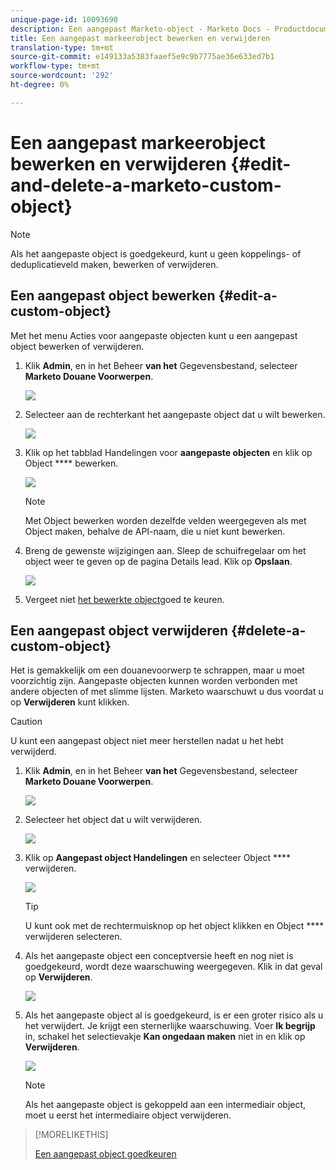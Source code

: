 ```yaml
---
unique-page-id: 10093690
description: Een aangepast Marketo-object - Marketo Docs - Productdocumentatie bewerken en verwijderen
title: Een aangepast markeerobject bewerken en verwijderen
translation-type: tm+mt
source-git-commit: e149133a5383faaef5e9c9b7775ae36e633ed7b1
workflow-type: tm+mt
source-wordcount: '292'
ht-degree: 0%

---
```



# Een aangepast markeerobject bewerken en verwijderen {#edit-and-delete-a-marketo-custom-object}

>[!NOTE]
>
>Als het aangepaste object is goedgekeurd, kunt u geen koppelings- of deduplicatieveld maken, bewerken of verwijderen.

## Een aangepast object bewerken {#edit-a-custom-object}

Met het menu Acties voor aangepaste objecten kunt u een aangepast object bewerken of verwijderen.

1. Klik **Admin**, en in het Beheer **van het** Gegevensbestand, selecteer **Marketo Douane Voorwerpen**.

   ![](assets/image2016-1-18-13-3a31-3a51.png)

1. Selecteer aan de rechterkant het aangepaste object dat u wilt bewerken.

   ![](assets/image2016-1-18-13-3a33-3a11.png)

1. Klik op het tabblad Handelingen voor **aangepaste objecten** en klik op Object **** bewerken.

   ![](assets/image2015-9-23-11-3a37-3a44.png)

   >[!NOTE]
   >
   >Met Object bewerken worden dezelfde velden weergegeven als met Object maken, behalve de API-naam, die u niet kunt bewerken.

1. Breng de gewenste wijzigingen aan. Sleep de schuifregelaar om het object weer te geven op de pagina Details lead. Klik op **Opslaan**.

   ![](assets/image2015-9-15-16-3a48-3a39.png)

1. Vergeet niet [het bewerkte object](approve-a-custom-object.md)goed te keuren.

## Een aangepast object verwijderen {#delete-a-custom-object}

Het is gemakkelijk om een douanevoorwerp te schrappen, maar u moet voorzichtig zijn. Aangepaste objecten kunnen worden verbonden met andere objecten of met slimme lijsten. Marketo waarschuwt u dus voordat u op **Verwijderen** kunt klikken.

>[!CAUTION]
>
>U kunt een aangepast object niet meer herstellen nadat u het hebt verwijderd.

1. Klik **Admin**, en in het Beheer **van het** Gegevensbestand, selecteer **Marketo Douane Voorwerpen**.

   ![](assets/image2016-1-18-13-3a36-3a0.png)

1. Selecteer het object dat u wilt verwijderen.

   ![](assets/image2015-9-23-16-3a29-3a5.png)

1. Klik op **Aangepast object Handelingen** en selecteer Object **** verwijderen.

   ![](assets/image2015-9-23-11-3a39-3a5.png)

   >[!TIP]
   >
   >U kunt ook met de rechtermuisknop op het object klikken en Object **** verwijderen selecteren.

1. Als het aangepaste object een conceptversie heeft en nog niet is goedgekeurd, wordt deze waarschuwing weergegeven. Klik in dat geval op **Verwijderen**.

   ![](assets/image2015-9-23-16-3a31-3a2.png)

1. Als het aangepaste object al is goedgekeurd, is er een groter risico als u het verwijdert. Je krijgt een sternerlijke waarschuwing. Voer **Ik begrijp** in, schakel het selectievakje **Kan ongedaan maken** niet in en klik op **Verwijderen**.

   ![](assets/image2016-1-15-9-3a49-3a38.png)

   >[!NOTE]
   >
   >Als het aangepaste object is gekoppeld aan een intermediair object, moet u eerst het intermediaire object verwijderen.

>[!MORELIKETHIS]
>
>[Een aangepast object goedkeuren](approve-a-custom-object.md)

